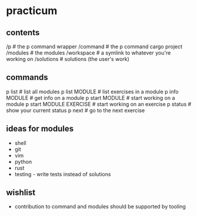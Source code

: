 # practicum

## contents

/p         # the p command wrapper
/command   # the p command cargo project
/modules   # the modules
/workspace # a symlink to whatever you're working on
/solutions # solutions (the user's work)

## commands

p list                  # list all modules
p list MODULE           # list exercises in a module
p info MODULE           # get info on a module
p start MODULE          # start working on a module
p start MODULE EXERCISE # start working on an exercise
p status                # show your current status
p next                  # go to the next exercise

## ideas for modules

- shell
- git
- vim
- python
- rust
- testing - write tests instead of solutions

## wishlist

- contribution to command and modules should be supported by tooling
